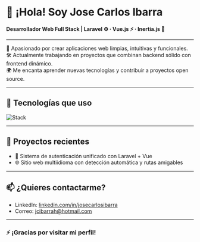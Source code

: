# 👋 ¡Hola! Soy Jose Carlos Ibarra

**Desarrollador Web Full Stack | Laravel ⚙️ · Vue.js ⚡ · Inertia.js 🔗**

---

🎯 Apasionado por crear aplicaciones web limpias, intuitivas y funcionales.  
🛠️ Actualmente trabajando en proyectos que combinan backend sólido con frontend dinámico.  
🌍 Me encanta aprender nuevas tecnologías y contribuir a proyectos open source.

---

## 🧰 Tecnologías que uso

<img src="https://skillicons.dev/icons?i=laravel,vue,js,ts,html,css,mysql,tailwind,git,vite" alt="Stack" />

---

## 📌 Proyectos recientes

- 🔐 Sistema de autenticación unificado con Laravel + Vue
- 🌐 Sitio web multiidioma con detección automática y rutas amigables

---

## 📫 ¿Quieres contactarme?

- LinkedIn: [linkedin.com/in/josecarlosibarra](https://linkedin.com/in/josé-carlos-ibarra-herrera-107b0617b)
- Correo: [jcibarrah@hotmail.com](mailto:jcibarrah@hotmail.com)

---

### ⚡ ¡Gracias por visitar mi perfil!


